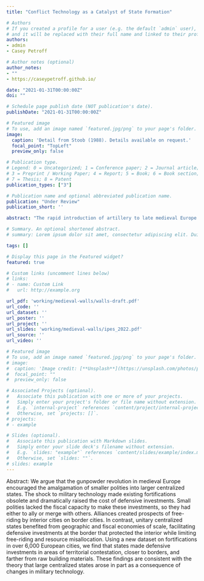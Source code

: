 ```yaml
---
title: "Conflict Technology as a Catalyst of State Formation"

# Authors
# If you created a profile for a user (e.g. the default `admin` user), write the username (folder name) here 
# and it will be replaced with their full name and linked to their profile.
authors:
- admin
- Casey Petroff

# Author notes (optional)
author_notes:
- ""
- https://caseypetroff.github.io/

date: "2021-01-31T00:00:00Z"
doi: ""

# Schedule page publish date (NOT publication's date).
publishDate: "2021-01-31T00:00:00Z"

# Featured image
# To use, add an image named `featured.jpg/png` to your page's folder. 
image:
  caption: 'Detail from Stoob (1988). Details available on request.'
  focal_point: "TopLeft"
  preview_only: false

# Publication type.
# Legend: 0 = Uncategorized; 1 = Conference paper; 2 = Journal article;
# 3 = Preprint / Working Paper; 4 = Report; 5 = Book; 6 = Book section;
# 7 = Thesis; 8 = Patent
publication_types: ["3"]

# Publication name and optional abbreviated publication name.
publication: "Under Review"
publication_short: ''

abstract: "The rapid introduction of artillery to late medieval Europe initiated a massive security crisis by rendering existing urban fortifications obsolete. Instead of turning to existing networks of alliance and patronage to strengthen collective security, cities surrendered their sovereignty and agglomerated into states. How were nascent states able to consolidate authority over the formerly sovereign polities? We propose that cities had to surrender sovereignty to states because the gunpowder revolution forced them to construct new fortifications that required external financing. States were better positioned to use concentrated political authority to efficiently finance the new fortifications and coordinate inter-city security cooperation. We test the theory using detailed data on city-level urban defensive investment, the locations of artillery manufacturers, and the changing locations of national borders. We find that after the development of gunpowder technology, new defensive investments were more likely to be located in areas where borders disappeared, were built closer to politically relevant national borders, and were further from the sites of raw building materials. These findings are consistent with the theory that states arose in part as a consequence of changes in the technology of warfare."

# Summary. An optional shortened abstract.
# summary: Lorem ipsum dolor sit amet, consectetur adipiscing elit. Duis posuere tellus ac convallis placerat. Proin tincidunt magna sed ex sollicitudin condimentum.

tags: []

# Display this page in the Featured widget?
featured: true

# Custom links (uncomment lines below)
# links:
# - name: Custom Link
#   url: http://example.org

url_pdf: 'working/medieval-walls/walls-draft.pdf'
url_code: ''
url_dataset: ''
url_poster: ''
url_project: ''
url_slides: 'working/medieval-walls/ipes_2022.pdf'
url_source: ''
url_video: ''

# Featured image
# To use, add an image named `featured.jpg/png` to your page's folder. 
# image:
#  caption: 'Image credit: [**Unsplash**](https://unsplash.com/photos/pLCdAaMFLTE)'
#  focal_point: ""
#  preview_only: false

# Associated Projects (optional).
#   Associate this publication with one or more of your projects.
#   Simply enter your project's folder or file name without extension.
#   E.g. `internal-project` references `content/project/internal-project/index.md`.
#   Otherwise, set `projects: []`.
# projects:
# - example

# Slides (optional).
#   Associate this publication with Markdown slides.
#   Simply enter your slide deck's filename without extension.
#   E.g. `slides: "example"` references `content/slides/example/index.md`.
#   Otherwise, set `slides: ""`.
# slides: example
---
```


Abstract: We argue that the gunpowder revolution in medieval Europe encouraged the amalgamation of smaller polities into larger centralized states. The shock to military technology made existing fortifications obsolete and dramatically raised the cost of defensive investments. Small polities lacked the fiscal capacity to make these investments, so they had either to ally or merge with others. Alliances created prospects of free-riding by interior cities on border cities. In contrast, unitary centralized states benefited from geographic and fiscal economies of scale, facilitating defensive investments at the border that protected the interior while limiting free-riding and resource misallocation. Using a new dataset on fortifications in over 6,000 European cities, we find that states made defensive investments in areas of territorial contestation, closer to borders, and farther from raw building materials. These findings are consistent with the theory that large centralized states arose in part as a consequence of changes in military technology.
